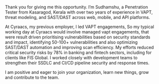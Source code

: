 Thank you for giving me this opportunity. I’m Sudhamshu, a Penetration Tester from Kasaragod, Kerala with over two years of experience in VAPT, threat modeling, and SAST/DAST across web, mobile, and API platforms.

At Cyraacs, my previous employer, I led VAPT engagements, So my typical working day at Cyraacs would involve managed vapt engagements, that were result driven prioritising vulnerabilities based on security standards and impact, identifying 50-100+ vulnerabilities and also optimizing SAST/DAST automation and improving scan efficiency. My efforts reduced critical security risks by 78% in banking and fintech sectors, including for clients like FIS Global. I worked closely with development teams to strengthen  their SSDLC and CI/CD pipeline security and response times.

I am positive and eager to join your organization, learn new things, grow and contribute to the team.
